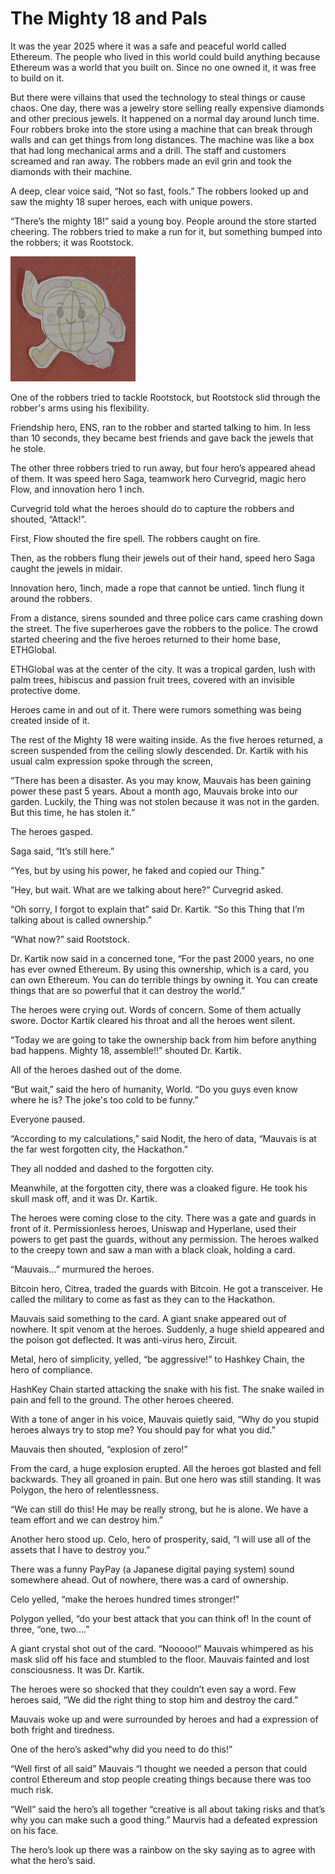 # The Mighty 18 and Pals

It was the year 2025 where it was a safe and peaceful world called Ethereum. The people who lived in this world could build anything because Ethereum was a world that you built on.  Since no one owned it, it was free to build on it.

 But there were villains that used the technology to steal things or cause chaos. One day, there was a jewelry store selling really expensive diamonds and other precious jewels. It happened on a normal day around lunch time. Four robbers broke into the store using a machine that can break through walls and can get things from long distances. The machine was like a box that had long mechanical arms and a drill. The staff and customers screamed and ran away. The robbers made an evil grin and took the diamonds with their machine.

A deep, clear voice said, “Not so fast, fools.” The robbers looked up and saw the mighty 18 super heroes, each with unique powers. 

“There’s the mighty 18!” said a young boy. People around the store started cheering. The robbers tried to make a run for it, but something bumped into the robbers; it was Rootstock.

<img src="rootstock.jpg" width=200>

 One of the robbers tried to tackle Rootstock, but Rootstock slid through the robber's arms using his flexibility. 

Friendship hero, ENS, ran to the robber and started talking to him. In less than 10 seconds, they became best friends and gave back the jewels that he stole. 

The other three robbers tried to run away, but four hero’s appeared ahead of them. It was speed hero Saga, teamwork hero Curvegrid, magic hero Flow, and innovation hero 1 inch. 

Curvegrid told what the heroes should do to capture the robbers and shouted, “Attack!”. 

First, Flow shouted the fire spell. The robbers caught on fire.

Then, as the robbers flung their jewels out of their hand, speed hero Saga caught the jewels in midair. 

Innovation hero, 1inch, made a rope that cannot be untied. 1inch flung it around the robbers. 

From a distance, sirens sounded and three police cars came crashing down the street. The five superheroes gave the robbers to the police. The crowd started cheering and the five heroes returned to their home base, ETHGlobal.

ETHGlobal was at the center of the city. It was a tropical garden, lush with palm trees, hibiscus and passion fruit trees, covered with an invisible protective dome.

Heroes came in and out of it. There were rumors something was being created inside of it.

The rest of the Mighty 18 were waiting inside. As the five heroes returned, a screen suspended from the ceiling slowly descended. Dr. Kartik with his usual calm expression spoke through the screen, 

“There has been a disaster. As you may know, Mauvais has been gaining power these past 5 years. About a month ago, Mauvais broke into our garden. Luckily, the Thing was not stolen because it was not in the garden. But this time, he has stolen it.”

The heroes gasped.

Saga said, “It’s still here.” 

“Yes, but by using his power, he faked and copied our Thing.”

”Hey, but wait. What are we talking about here?” Curvegrid asked. 

“Oh sorry, I forgot to explain that” said Dr.  Kartik. “So this Thing that I’m talking about is called ownership.” 

 “What now?” said Rootstock. 

Dr. Kartik now said in a concerned tone, “For the past 2000 years, no one has ever owned Ethereum. By using this ownership, which is a card, you can own Ethereum. You can do terrible things by owning it. You can create things that are so powerful that it can destroy the world.”

The heroes were crying out. Words of concern. Some of them actually swore. Doctor Kartik cleared his throat and all the heroes went silent. 

“Today we are going to take the ownership back from him before anything bad happens. Mighty 18, assemble!!” shouted Dr. Kartik.

All of the heroes dashed out of the dome.

“But wait,” said the hero of humanity, World. “Do you guys even know where he is? The joke's too cold to be funny.”

Everyone paused. 

“According to my calculations,” said Nodit, the hero of data, “Mauvais is at the far west forgotten city, the Hackathon.” 

They all nodded and dashed to the forgotten city.

Meanwhile, at the forgotten city, there was a cloaked figure. He took his skull mask off, and it was Dr. Kartik.

The heroes were coming close to the city. There was a gate and guards in front of it. Permissionless heroes, Uniswap and Hyperlane, used their powers to get past the guards, without any permission. The heroes walked to the creepy town and saw a man with a black cloak, holding a card.

“Mauvais…” murmured the heroes. 

Bitcoin hero, Citrea, traded the guards with Bitcoin. He got a transceiver. He called the military to come as fast as they can to the Hackathon.

Mauvais said something to the card. A giant snake appeared out of nowhere. It spit venom at the heroes. Suddenly, a huge shield appeared and the poison got deflected.  It was anti-virus hero, Zircuit.

Metal, hero of simplicity, yelled, “be aggressive!” to Hashkey Chain, the hero of compliance.

HashKey Chain started attacking the snake with his fist. The snake wailed in pain and fell to the ground. The other heroes cheered.

With a tone of anger in his voice, Mauvais quietly said, “Why do you stupid heroes always try to stop me? You should pay for what you did.” 

Mauvais then shouted, “explosion of zero!”

From the card, a huge explosion erupted. All the heroes got blasted and fell backwards. They all groaned in pain. But one hero was still standing. It was Polygon, the hero of relentlessness. 

“We can still do this! He may be really strong, but he is alone. We have a team effort and we can destroy him.”

Another hero stood up. Celo, hero of prosperity, said, “I will use all of the assets that I have to destroy you.”

There was a funny PayPay (a Japanese digital paying system) sound somewhere ahead. Out of nowhere, there was a card of ownership.

Celo yelled, “make the heroes hundred times stronger!” 

Polygon yelled, “do your best attack that you can think of! In the count of three, “one, two….” 

A giant crystal shot out of the card.
“Nooooo!” Mauvais whimpered as his mask slid off his face and stumbled to the floor. Mauvais fainted and lost consciousness. It was Dr. Kartik.

The heroes were so shocked that they couldn’t even say a word. Few heroes said, “We did the right thing to stop him and destroy the card.” 

Mauvais woke up and were surrounded by heroes and had a expression of both fright and tiredness. 

One of the hero’s asked“why did you need to do this!”

 “Well first of all said” Mauvais “I thought we needed a person that could control Ethereum and stop people creating things because there was too much risk.

 “Well” said the hero’s all together “creative is all about taking risks and that’s why you can make such a good thing.” Maurvis had a defeated expression on his face. 

The hero’s look up there was a rainbow on the sky saying as to agree with what the hero’s said.
